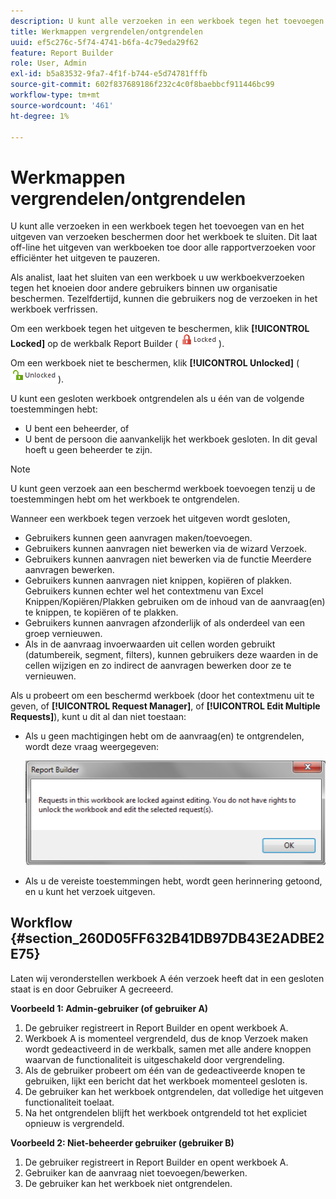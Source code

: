 ```yaml
---
description: U kunt alle verzoeken in een werkboek tegen het toevoegen van en het uitgeven van verzoeken beschermen door het werkboek te sluiten. Dit laat off-line het uitgeven van werkboeken toe door alle rapportverzoeken voor efficiënter het uitgeven te pauzeren.
title: Werkmappen vergrendelen/ontgrendelen
uuid: ef5c276c-5f74-4741-b6fa-4c79eda29f62
feature: Report Builder
role: User, Admin
exl-id: b5a83532-9fa7-4f1f-b744-e5d74781fffb
source-git-commit: 602f837689186f232c4c0f8baebbcf911446bc99
workflow-type: tm+mt
source-wordcount: '461'
ht-degree: 1%

---
```


# Werkmappen vergrendelen/ontgrendelen

U kunt alle verzoeken in een werkboek tegen het toevoegen van en het uitgeven van verzoeken beschermen door het werkboek te sluiten. Dit laat off-line het uitgeven van werkboeken toe door alle rapportverzoeken voor efficiënter het uitgeven te pauzeren.

Als analist, laat het sluiten van een werkboek u uw werkboekverzoeken tegen het knoeien door andere gebruikers binnen uw organisatie beschermen. Tezelfdertijd, kunnen die gebruikers nog de verzoeken in het werkboek verfrissen.

Om een werkboek tegen het uitgeven te beschermen, klik **[!UICONTROL Locked]** op de werkbalk Report Builder ( ![](assets/locked_icon.png)).

Om een werkboek niet te beschermen, klik **[!UICONTROL Unlocked]** ( ![](assets/unlocked_icon.png)).

U kunt een gesloten werkboek ontgrendelen als u één van de volgende toestemmingen hebt:

* U bent een beheerder, of
* U bent de persoon die aanvankelijk het werkboek gesloten. In dit geval hoeft u geen beheerder te zijn.

>[!NOTE]
>
>U kunt geen verzoek aan een beschermd werkboek toevoegen tenzij u de toestemmingen hebt om het werkboek te ontgrendelen.

Wanneer een werkboek tegen verzoek het uitgeven wordt gesloten,

* Gebruikers kunnen geen aanvragen maken/toevoegen.
* Gebruikers kunnen aanvragen niet bewerken via de wizard Verzoek.
* Gebruikers kunnen aanvragen niet bewerken via de functie Meerdere aanvragen bewerken.
* Gebruikers kunnen aanvragen niet knippen, kopiëren of plakken. Gebruikers kunnen echter wel het contextmenu van Excel Knippen/Kopiëren/Plakken gebruiken om de inhoud van de aanvraag(en) te knippen, te kopiëren of te plakken.
* Gebruikers kunnen aanvragen afzonderlijk of als onderdeel van een groep vernieuwen.
* Als in de aanvraag invoerwaarden uit cellen worden gebruikt (datumbereik, segment, filters), kunnen gebruikers deze waarden in de cellen wijzigen en zo indirect de aanvragen bewerken door ze te vernieuwen.

Als u probeert om een beschermd werkboek (door het contextmenu uit te geven, of **[!UICONTROL Request Manager]**, of **[!UICONTROL Edit Multiple Requests]**), kunt u dit al dan niet toestaan:

* Als u geen machtigingen hebt om de aanvraag(en) te ontgrendelen, wordt deze vraag weergegeven:

   ![](assets/locked_workbook_error.png)

* Als u de vereiste toestemmingen hebt, wordt geen herinnering getoond, en u kunt het verzoek uitgeven.

## Workflow {#section_260D05FF632B41DB97DB43E2ADBE2E75}

Laten wij veronderstellen werkboek A één verzoek heeft dat in een gesloten staat is en door Gebruiker A gecreeerd.

**Voorbeeld 1: Admin-gebruiker (of gebruiker A)**

1. De gebruiker registreert in Report Builder en opent werkboek A.
1. Werkboek A is momenteel vergrendeld, dus de knop Verzoek maken wordt gedeactiveerd in de werkbalk, samen met alle andere knoppen waarvan de functionaliteit is uitgeschakeld door vergrendeling.
1. Als de gebruiker probeert om één van de gedeactiveerde knopen te gebruiken, lijkt een bericht dat het werkboek momenteel gesloten is.
1. De gebruiker kan het werkboek ontgrendelen, dat volledige het uitgeven functionaliteit toelaat.
1. Na het ontgrendelen blijft het werkboek ontgrendeld tot het expliciet opnieuw is vergrendeld.

**Voorbeeld 2: Niet-beheerder gebruiker (gebruiker B)**

1. De gebruiker registreert in Report Builder en opent werkboek A.
1. Gebruiker kan de aanvraag niet toevoegen/bewerken.
1. De gebruiker kan het werkboek niet ontgrendelen.
